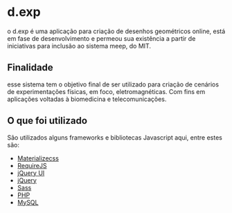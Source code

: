 # d.exp

o d.exp é uma aplicação para criação de desenhos geométricos online, está em fase de desenvolvimento e permeou sua existência a partir de iniciativas para inclusão ao sistema meep, do MIT.
## Finalidade
esse sistema tem o objetivo final de ser utilizado para criação de cenários de experimentações físicas, em foco, eletromagnéticas. Com fins em aplicações voltadas à biomedicina e telecomunicações.
## O que foi utilizado
São utilizados alguns frameworks e bibliotecas Javascript aqui, entre estes são: </br>
* [Materializecss](http://materializecss.com/)
* [RequireJS](http://requirejs.org/)
* [jQuery UI](https://jqueryui.com/)
* [jQuery](https://jquery.org/)
* [Sass](https://sass-guidelin.es/pt/)
* [PHP](https://secure.php.net/manual/pt_BR/intro-whatcando.php)
* [MySQL](https://www.mysql.com/)
